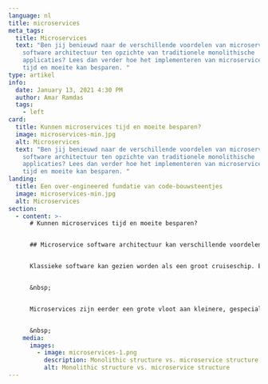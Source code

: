 ```yaml
---
language: nl
title: microservices
meta_tags:
  title: Microservices
  text: "Ben jij benieuwd naar de verschillende voordelen van microservice
    software architectuur ten opzichte van traditionele monolithische
    applicaties? Lees dan verder hoe het implementeren van microservices jou
    tijd en moeite kan besparen. "
type: artikel
info:
  date: January 13, 2021 4:30 PM
  author: Amar Ramdas
  tags:
    - left
card:
  title: Kunnen microservices tijd en moeite besparen?
  image: microservices-min.jpg
  alt: Microservices
  text: "Ben jij benieuwd naar de verschillende voordelen van microservice
    software architectuur ten opzichte van traditionele monolithische
    applicaties? Lees dan verder hoe het implementeren van microservices jou
    tijd en moeite kan besparen. "
landing:
  title: Een over-engineered fundatie van code-bouwsteentjes
  image: microservices-min.jpg
  alt: Microservices
section:
  - content: >-
      # Kunnen microservices tijd en moeite besparen?


      ## Microservice software architectuur kan verschillende voordelen hebben ten opzichte van traditionele monolithische applicaties.


      Klassieke software kan gezien worden als een groot cruiseschip. Een complex en enorme machine, met een hoop verschillende functies. Dit klinkt misschien ideaal, een groot project dat overal verantwoordelijk voor is. De nadelen hiervan zijn echter dat het een grote taak is om van grond af aan op te bouwen, waarbij het hele schip kan zinken als een klein cruciaal deel breekt. Het is ook erg lastig om een specifiek onderdeel te verbeteren, vooral als de rest het nog wel goed doet.


      &nbsp;


      Microservices zijn eerder een grote vloot aan kleinere, gespecialiseerde bootjes. Een gaat over de financien, de ander over klanten, etc. Dit zorgt ervoor dat het gemakkelijk is om een enkele boot te vervangen, mocht deze kapot zijn of verbeterd moeten worden. Deze kleine bootjes kunnen geschaard worden over meerdere projecten, en daardoor over-engineered opgezet worden, zodat elke klant profijt heeft van de extra kracht.


      &nbsp;
    media:
      images:
        - image: microservices-1.png
          description: Monolithic structure vs. microservice structure
          alt: Monolithic structure vs. microservice structure
---
```

